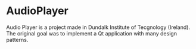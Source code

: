 AudioPlayer
===========

Audio Player is a project made in Dundalk Institute of Tecgnology (Ireland). The original goal was to implement a Qt application with many design patterns. 
